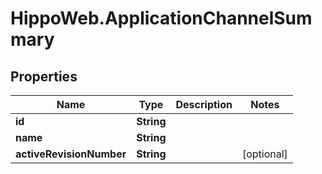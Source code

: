 # HippoWeb.ApplicationChannelSummary

## Properties

Name | Type | Description | Notes
------------ | ------------- | ------------- | -------------
**id** | **String** |  | 
**name** | **String** |  | 
**activeRevisionNumber** | **String** |  | [optional] 


